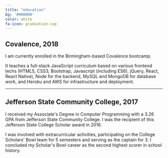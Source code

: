 ```yaml
---
title: "education"
bg: '#000000'
color: white
fa-icon: graduation-cap
---
```


## Covalence, 2018

I am currently enrolled in the Birmingham-based Covalence bootcamp. 

It teaches a full-stack JavaScript curriculum based on various frontend techs (HTML5, CSS3, Bootstrap, Javascript (including ES6), jQuery, React, React Native), Node for the backend, MySQL and MongoDB for database work, and Heroku and AWS for infrastructure and deployment.

---

## Jefferson State Community College, 2017 

I received my Associate's Degree in Computer Programming with a 3.26 GPA from Jefferson State Community College. I was the recipient of this Jefferson State College Scholar award in 2016.

I was involved with extracurricular activities, participating on the College Scholars' Bowl team for 5 semesters and serving as the captain for 3. I concluded my Scholar's Bowl career as the second highest scorer in school history. 
